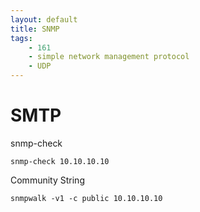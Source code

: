 ```yaml
---
layout: default
title: SNMP
tags:
    - 161
    - simple network management protocol
    - UDP
---
```

# SMTP
snmp-check
```shell
snmp-check 10.10.10.10
```
Community String
```shell
snmpwalk -v1 -c public 10.10.10.10
```